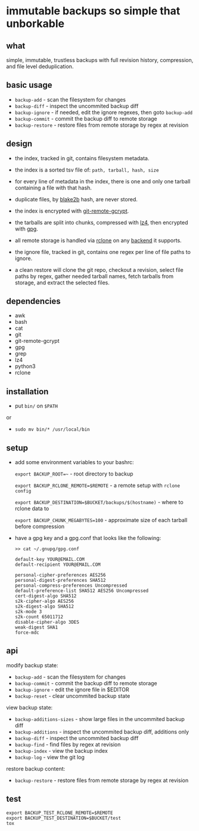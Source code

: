 # immutable backups so simple that unborkable

## what

simple, immutable, trustless backups with full revision history, compression, and file level deduplication.

## basic usage

- `backup-add` - scan the filesystem for changes
- `backup-diff` - inspect the uncommited backup diff
- `backup-ignore` - if needed, edit the ignore regexes, then goto `backup-add`
- `backup-commit` - commit the backup diff to remote storage
- `backup-restore` - restore files from remote storage by regex at revision

## design

- the index, tracked in git, contains filesystem metadata.

- the index is a sorted tsv file of: `path, tarball, hash, size`

- for every line of metadata in the index, there is one and only one tarball containing a file with that hash.

- duplicate files, by [blake2b](https://www.blake2.net/) hash, are never stored.

- the index is encrypted with [git-remote-gcrypt](https://github.com/spwhitton/git-remote-gcrypt).

- the tarballs are split into chunks, compressed with [lz4](https://github.com/lz4/lz4), then encrypted with [gpg](https://gnupg.org/).

- all remote storage is handled via [rclone](https://rclone.org/) on any [backend](https://rclone.org/overview/#features) it supports.

- the ignore file, tracked in git, contains one regex per line of file paths to ignore.

- a clean restore will clone the git repo, checkout a revision, select file paths by regex, gather needed tarball names, fetch tarballs from storage, and extract the selected files.

## dependencies

- awk
- bash
- cat
- git
- git-remote-gcrypt
- gpg
- grep
- lz4
- python3
- rclone

## installation

- put `bin/` on `$PATH`

or

- `sudo mv bin/* /usr/local/bin`

## setup

- add some environment variables to your bashrc:

  `export BACKUP_ROOT=~` - root directory to backup

  `export BACKUP_RCLONE_REMOTE=$REMOTE` - a remote setup with `rclone config`

  `export BACKUP_DESTINATION=$BUCKET/backups/$(hostname)` - where to rclone data to

  `export BACKUP_CHUNK_MEGABYTES=100` - approximate size of each tarball before compression

- have a gpg key and a gpg.conf that looks like the following:

  ```
  >> cat ~/.gnupg/gpg.conf

  default-key YOUR@EMAIL.COM
  default-recipient YOUR@EMAIL.COM

  personal-cipher-preferences AES256
  personal-digest-preferences SHA512
  personal-compress-preferences Uncompressed
  default-preference-list SHA512 AES256 Uncompressed
  cert-digest-algo SHA512
  s2k-cipher-algo AES256
  s2k-digest-algo SHA512
  s2k-mode 3
  s2k-count 65011712
  disable-cipher-algo 3DES
  weak-digest SHA1
  force-mdc
  ```

## api

modify backup state:
- `backup-add` - scan the filesystem for changes
- `backup-commit` - commit the backup diff to remote storage
- `backup-ignore` - edit the ignore file in $EDITOR
- `backup-reset` - clear uncommited backup state

view backup state:
- `backup-additions-sizes` - show large files in the uncommited backup diff
- `backup-additions` - inspect the uncommited backup diff, additions only
- `backup-diff` - inspect the uncommited backup diff
- `backup-find` - find files by regex at revision
- `backup-index` - view the backup index
- `backup-log` - view the git log

restore backup content:
- `backup-restore` - restore files from remote storage by regex at revision

## test

```
export BACKUP_TEST_RCLONE_REMOTE=$REMOTE
export BACKUP_TEST_DESTINATION=$BUCKET/test
tox
```

